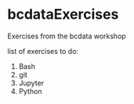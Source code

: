 # bcdataExercises
Exercises from the bcdata workshop


list of exercises to do:

1. Bash
2. git
3. Jupyter
4. Python

